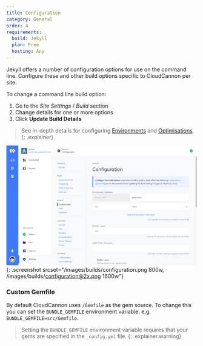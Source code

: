 ```yaml
---
title: Configuration
category: General
order: 4
requirements:
  build: Jekyll
  plan: Free
  hosting: Any
---
```


Jekyll offers a number of configuration options for use on the command line. Configure these and other build options specific to CloudCannon per site.

To change a command line build option:

1. Go to the *Site Settings* / *Build* section
2. Change details for one or more options
3. Click **Update Build Details**

> See in-depth details for configuring [Environments](/builds/environments/) and [Optimisations](/builds/optimisations/).
{: .explainer}

![Site Settings Build Interface](/images/builds/configuration.png){: .screenshot srcset="/images/builds/configuration.png 800w, /images/builds/configuration@2x.png 1600w"}

### Custom Gemfile

By default CloudCannon uses `/Gemfile` as the gem source. To change this you can set the `BUNDLE_GEMFILE` environment variable. e.g. `BUNDLE_GEMFILE=src/Gemfile`.

> Setting the `BUNDLE_GEMFILE` environment variable requires that your gems are specified in the `_config.yml` file.
{: .explainer.warning}